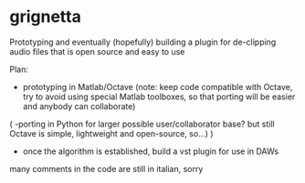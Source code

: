 # grignetta
Prototyping and eventually (hopefully) building a plugin for de-clipping audio files that is open source and easy to use

Plan:
- prototyping in Matlab/Octave 
  (note: keep code compatible with Octave, try to avoid using special Matlab toolboxes, so that porting will be easier
   and anybody can collaborate)

( -porting in Python for larger possible user/collaborator base? but still Octave is simple, lightweight and open-source, so...) )

- once the algorithm is established, build a vst plugin for use in DAWs



many comments in the code are still in italian, sorry
